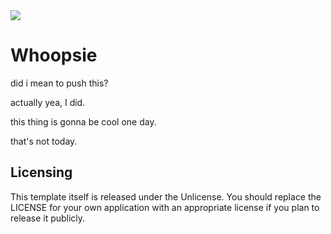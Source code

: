 <picture>
    <image src="https://raw.githubusercontent.com/pdylanross/whoopsie/main/public/logo.png"></image>
</picture>

# Whoopsie

did i mean to push this?

actually yea, I did.

this thing is gonna be cool one day.

that's not today.

## Licensing

This template itself is released under the Unlicense. You should replace the LICENSE for your own application with an
appropriate license if you plan to release it publicly.
